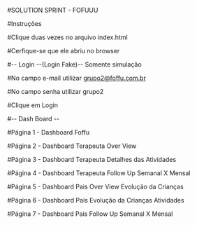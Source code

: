 #SOLUTION SPRINT - FOFUUU

#Instruções

#Clique duas vezes no arquivo index.html

#Cerfique-se que ele abriu no browser

#-- Login --(Login Fake)-- Somente simulação

#No campo e-mail utilizar grupo2@foffu.com.br

#No campo senha utilizar grupo2

#Clique em Login


#-- Dash Board --

#Página 1 - Dashboard Foffu

#Página 2 - Dashboard Terapeuta Over View

#Página 3 - Dashboard Terapeuta Detalhes das Atividades

#Página 4 - Dashboard Terapeuta Follow Up Semanal X Mensal

#Página 5 - Dashboard Pais Over View Evolução da Crianças

#Página 6 - Dashboard Pais Evolução da Crianças Atividades

#Página 7 - Dashboard Pais Follow Up Semanal X Mensal

